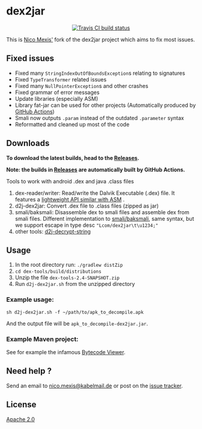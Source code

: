 # dex2jar

<p align="center">
  <a href="https://www.travis-ci.com/github/ThexXTURBOXx/dex2jar"><img src="https://www.travis-ci.com/ThexXTURBOXx/dex2jar.svg?branch=develop" alt="Travis CI build status"></a>
</p>

This is [Nico Mexis'](https://github.com/ThexXTURBOXx) fork of the dex2jar project which aims to fix most issues.

## Fixed issues

* Fixed many `StringIndexOutOfBoundsException`s relating to signatures
* Fixed `TypeTransformer` related issues
* Fixed many `NullPointerException`s and other crashes
* Fixed grammar of error messages
* Update libraries (especially ASM)
* Library fat-jar can be used for other projects (Automatically produced
  by [GitHub Actions](https://github.com/ThexXTURBOXx/dex2jar/actions))
* Smali now outputs `.param` instead of the outdated `.parameter` syntax
* Reformatted and cleaned up most of the code

## Downloads

**To download the latest builds, head to the [Releases](https://github.com/ThexXTURBOXx/dex2jar/releases).**

**Note: the builds in [Releases](https://github.com/ThexXTURBOXx/dex2jar/releases) are automatically built by GitHub
Actions.**

Tools to work with android .dex and java .class files

1. dex-reader/writer:
   Read/write the Dalvik Executable (.dex) file. It features
   a [lightweight API similar with ASM](https://sourceforge.net/p/dex2jar/wiki/Faq/#want-to-read-dex-file-using-dex2jar)
   .
2. d2j-dex2jar:
   Convert .dex file to .class files (zipped as jar)
3. smali/baksmali:
   Disassemble dex to smali files and assemble dex from smali files. Different implementation
   to [smali/baksmali](http://code.google.com/p/smali), same syntax, but we support escape in type desc
   `"Lcom/dex2jar\t\u1234;"`
4. other tools:
   [d2j-decrypt-string](https://sourceforge.net/p/dex2jar/wiki/DecryptStrings)

## Usage

1. In the root directory run: `./gradlew distZip`
2. `cd dex-tools/build/distributions`
3. Unzip the file `dex-tools-2.4-SNAPSHOT.zip`
4. Run `d2j-dex2jar.sh` from the unzipped directory

### Example usage:

```shell
sh d2j-dex2jar.sh -f ~/path/to/apk_to_decompile.apk
```

And the output file will be `apk_to_decompile-dex2jar.jar`.

### Example Maven project:

See for example the infamous [Bytecode Viewer](https://github.com/Konloch/bytecode-viewer).

## Need help ?

Send an email to nico.mexis@kabelmail.de or post on the [issue tracker](https://github.com/ThexXTURBOXx/dex2jar/issues).

## License

[Apache 2.0](http://www.apache.org/licenses/LICENSE-2.0.html)
